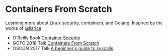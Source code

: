 # Containers From Scratch

Learning more about Linux security, containers, and Golang.
Inspired by the works of [@lizrice].

- O'Reilly Book [Container Security](https://www.oreilly.com/library/view/container-security/9781492056690/)
- GOTO 2018 Talk [Containers From Scratch](https://www.youtube.com/watch?v=8fi7uSYlOdc)
- OSCON 2017 Talk [A beginner's guide to syscalls](https://learning.oreilly.com/videos/oscon-2017/9781491976227/9781491976227-video306637)

[@lizrice]: https://github.com/lizrice

